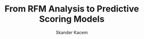 ---
layout: post
comments: true
title: "From RFM Analysis to Predictive Scoring Models"
excerpt: "From a management perspective, it is extremely useful to see not only the extent to which  customer segments contribute to today's revenue, but also the extent to which each segment today is likely to contribute to next year's revenue. After all, how can you make good plans and strategic decisions for next year, if you can't accurately forecast sales and revenues?
In this tutorial we will learn how to predict customers next year's activities and their monetary value based on RFM Analysis."
author: "Skander Kacem"
tags: 
    - Business Analytics
    - Tutorial
    - RFM Analysis
    - Customer Segmentation
katex: true
preview_pic: /assets/8/salesup.png
---